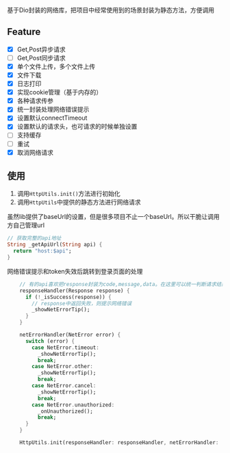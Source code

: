 基于Dio封装的网络库，把项目中经常使用到的场景封装为静态方法，方便调用

## Feature
- [x] Get,Post异步请求
- [ ] Get,Post同步请求
- [x] 单个文件上传，多个文件上传
- [x] 文件下载
- [x] 日志打印
- [x] 实现cookie管理（基于内存的）
- [x] 各种请求传参
- [x] 统一封装处理网络错误提示
- [x] 设置默认connectTimeout
- [x] 设置默认的请求头，也可请求的时候单独设置
- [ ] 支持缓存
- [ ] 重试
- [x] 取消网络请求

## 使用
1. 调用`HttpUtils.init()`方法进行初始化
2. 调用`HttpUtils`中提供的静态方法进行网络请求


虽然lib提供了baseUrl的设置，但是很多项目不止一个baseUrl。所以干脆让调用方自己管理url
```dart
// 获取完整的api地址
String _getApiUrl(String api) {
  return "host:$api";
}
```

网络错误提示和token失效后跳转到登录页面的处理
```dart
    // 有的api喜欢把response封装为code,message,data。在这里可以统一判断请求结果
    responseHandler(Response response) {
      if (!_isSuccess(response)) {
        // response中返回失败，则提示网络错误
        _showNetErrorTip();
      }
    }

    netErrorHandler(NetError error) {
      switch (error) {
        case NetError.timeout:
          _showNetErrorTip();
          break;
        case NetError.other:
          _showNetErrorTip();
          break;
        case NetError.cancel:
          _showNetErrorTip();
          break;
        case NetError.unauthorized:
          _onUnauthorized();
          break;
      }
    }

    HttpUtils.init(responseHandler: responseHandler, netErrorHandler:  netErrorHandler);
```




